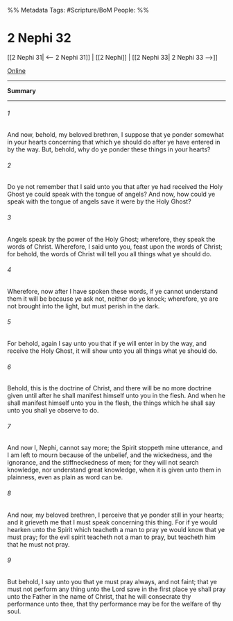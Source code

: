 %% Metadata
Tags: #Scripture/BoM
People: 
%%
# 2 Nephi 32
[[2 Nephi 31| <-- 2 Nephi 31]] | [[2 Nephi]] | [[2 Nephi 33| 2 Nephi 33 -->]]

[Online](https://churchofjesuschrist.org/study/scriptures/bofm/2-ne/32?lang=eng)

---
__Summary__



---
###### 1
And now, behold, my beloved brethren, I suppose that ye ponder somewhat in your hearts concerning that which ye should do after ye have entered in by the way. But, behold, why do ye ponder these things in your hearts?
###### 2
Do ye not remember that I said unto you that after ye had received the Holy Ghost ye could speak with the tongue of angels? And now, how could ye speak with the tongue of angels save it were by the Holy Ghost?
###### 3
Angels speak by the power of the Holy Ghost; wherefore, they speak the words of Christ. Wherefore, I said unto you, feast upon the words of Christ; for behold, the words of Christ will tell you all things what ye should do.
###### 4
Wherefore, now after I have spoken these words, if ye cannot understand them it will be because ye ask not, neither do ye knock; wherefore, ye are not brought into the light, but must perish in the dark.
###### 5
For behold, again I say unto you that if ye will enter in by the way, and receive the Holy Ghost, it will show unto you all things what ye should do.
###### 6
Behold, this is the doctrine of Christ, and there will be no more doctrine given until after he shall manifest himself unto you in the flesh. And when he shall manifest himself unto you in the flesh, the things which he shall say unto you shall ye observe to do.
###### 7
And now I, Nephi, cannot say more; the Spirit stoppeth mine utterance, and I am left to mourn because of the unbelief, and the wickedness, and the ignorance, and the stiffneckedness of men; for they will not search knowledge, nor understand great knowledge, when it is given unto them in plainness, even as plain as word can be.
###### 8
And now, my beloved brethren, I perceive that ye ponder still in your hearts; and it grieveth me that I must speak concerning this thing. For if ye would hearken unto the Spirit which teacheth a man to pray ye would know that ye must pray; for the evil spirit teacheth not a man to pray, but teacheth him that he must not pray.
###### 9
But behold, I say unto you that ye must pray always, and not faint; that ye must not perform any thing unto the Lord save in the first place ye shall pray unto the Father in the name of Christ, that he will consecrate thy performance unto thee, that thy performance may be for the welfare of thy soul.



